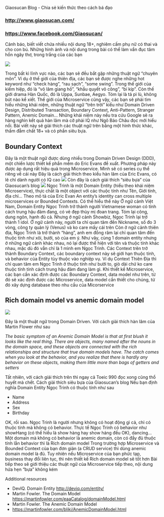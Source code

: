Giaosucan Blog - Chia sẻ kiến thức theo cách bá đạo
### http://www.giaosucan.com/
### https://www.facebook.com/Giaosucan/

Cảnh báo, biết viết chứa nhiều nội dung 18+, nghiêm cấm phụ nữ có thai và cho con bú. Những hình ảnh và nội dung trong bài có thể làm vẩn đục tâm hồn ngây thơ, trong trắng của các bạn

![](https://images.viblo.asia/099e5742-88c0-4b24-a1eb-9bc656fc5410.jpg)

Trong bất kì lĩnh vực nào, các bạn sẽ đều bắt gặp những thuật ngữ “chuyên môn”. Ví dụ ở thế giới của thiên địa, các bạn sẽ được nghe những hot keyword như “check hàng”, “rau sạch”, “some swing”. Trong thế giới của kiếm hiệp, đó là “võ lâm giang hồ”, “khẩu quyết võ công”, “bí kíp”. Còn thế giới drama Hàn Quốc, đó là Uppa, Sunbae, Aegyo. Tóm lại là tả pì lù, không bút nào kể xiết.
Thế giới của Microservice cũng vậy, các bạn sẽ phải tìm hiểu những khái niệm, những thuật ngữ “trên trời” kiểu như Domain Driven Design, Distributed Transaction, Boundary Context, Anti-Pattern, Stranger Pattern, Anemic Domain… Những khái niệm này nếu tra cứu Google sẽ ra hàng nghìn kết quả hàn lâm mà cỡ phải IQ như Ngô Bảo Châu đọc mới hiểu nổi. Bài viết này sẽ giải thích các thuật ngữ trên bằng một hình thức khác, thấm đẫm chất 18+ và có phần siêu bựa.
## Boundary Context
Đây là một thuật ngữ được dùng nhiều trong Domain Driven Design (DDD), một chiến lược thiết kế phần mềm do Eric Evans đề xuất. Phương pháp này được áp dụng rất hiệu quả trong Microservice. Mình sẽ có series cụ thể riêng về cái này
Đây là cách giải thích theo kiểu hàn lâm của Eric Evans, có lẽ chỉ dành người có IQ cao
![](https://images.viblo.asia/453db696-6c70-4a3d-9a97-9f31e2d433a1.png)
Còn đây là cách giải thích “siêu bựa” của Giaosucan’s blog
![](https://images.viblo.asia/14d19f6f-1b2e-4019-a663-6910ac35fafb.png)
Ngọc Trinh là một Domain Entity (hiểu theo khái niệm Microservice), thực chất là một object với các thuộc tính như Tên, Giới tính, địa chỉ… 
Theo mô tả của Eric Evan 
An entity’s identity can cross multiple microservices or Bounded Contexts.
Có thể hiểu thế này
Ở ngữ cảnh Việt Nam, Domain Entity Ngọc Trinh trở thành người Vietnamese woman có tính cách trung hậu đảm đang, có vẻ đẹp thùy mị đoan trang. Tóm lại công, dung ngôn, hạnh đủ cả.
Nhưng ở ngữ cảnh Showbiz, Ngọc Trinh lại trở thành 1 idol. Ở ngữ cảnh này, người ta chỉ quan tâm đến Nickname, số đo 3 vòng, công ty quản lý (Venus) và ko care mấy cái trên
Còn ở ngữ cảnh thiên địa, Ngọc Trinh là trở thành “hàng”, anh em đồng râm lại chỉ quan tâm đến thuộc tính như xôi, bưởi, sò của em ý.
Như vây, cùng 1 domain entity nhưng ở những ngữ cảnh khác nhau, nó lại được thể hiện với tên và thuộc tính khác nhau, mặc dù đó vẫn chỉ là 1 mình em Ngọc Trinh. Các Context trên trở thành Boundary Context, các boundary context này sẽ giới hạn thuộc tính, và behavior của Entity tùy thuộc vào nghiệp vụ. Ví dụ Context Thiên Địa thì chỉ quan tâm em Ngọc Trinh ở thuộc tính như bưởi to, giò dài chứ ko care thuộc tính tính cách trung hậu đảm đang làm gì.
Khi thiết kế Microservice, các bạn cần xác định được các Boundary Context, data model như trên, từ đó sẽ xác định được các Microservice, data model cần thiết cho chúng, từ đó xây dựng database theo nhu cầu của Micorservice
## Rich domain model vs anemic domain model
![](https://images.viblo.asia/d52ddc48-9342-4c44-bfa9-e0193b1938fd.jpg)

Đây là một thuật ngữ trong Domain Driven. Với cách giải thích hàn lâm của Martin Flower như sau

*The basic symptom of an Anemic Domain Model is that at first blush it looks like the real thing. 
There are objects, many named after the nouns in the domain space, and these objects are connected with the rich relationships and structure that true domain models have. 
The catch comes when you look at the behavior, and you realize that there is hardly any behavior on these objects, making them little more than bags of getters and setters*

Tất nhiên, với cách giải thích trên thì ngay cả Toeic 990 đọc xong cũng thổ huyết mà chết.
Cách giải thích siêu bựa của Giaosucan’s blog
Nếu bạn định nghĩa Domain Entity Ngọc Trinh có thuộc tính như sau
* Name
* Address
* Sex
* Birthday

OK, rồi sao. Ngọc Trinh là người nhưng không có hoạt động gì cả, chỉ có thuộc tính mà không có behavior. Thực tế Ngọc Trinh có behavior như showHang (có thể hiểu là show hàng hay show háng đều OK), dancing… Một domain mà không có behavior là anemic domain, còn có đẩy đủ thuộc tính lẫn behavior thì là Rich domain model
Trong trường hợp Microservice và Bounded Context của bạn đơn giản (a CRUD service) thì dùng anemic domain model là đủ. Tuy nhiên nếu Microservice của bạn phức tạp, business thay đổi liên tục, thì nên thiết kế Rich domain model sẽ tốt hơn
Bài tiếp theo sẽ giới thiệu các thuật ngữ của Microservice tiếp theo, nội dung hứa hẹn “bựa” không kém

Additional resources
* DevIQ. Domain Entity http://deviq.com/entity/
* Martin Fowler. The Domain Model https://martinfowler.com/eaaCatalog/domainModel.html
* Martin Fowler. The Anemic Domain Model
*  https://martinfowler.com/bliki/AnemicDomainModel.html